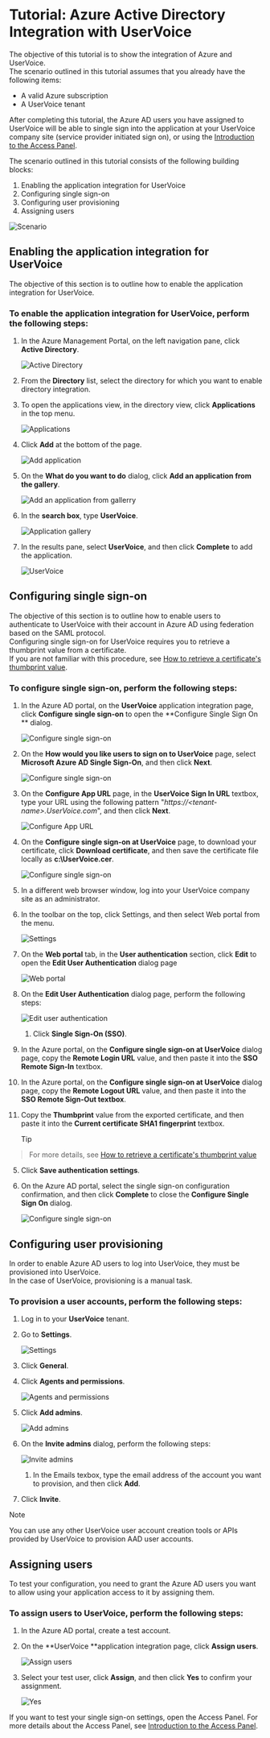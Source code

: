 <properties 
    pageTitle="Tutorial: Azure Active Directory Integration with UserVoice | Microsoft Azure" 
    description="Learn how to use UserVoice with Azure Active Directory to enable single sign-on, automated provisioning, and more!." 
    services="active-directory" 
    authors="markusvi"  
    documentationCenter="na" 
    manager="stevenpo"/>

<tags 
    ms.service="active-directory" 
    ms.devlang="na" 
    ms.topic="article" 
    ms.tgt_pltfrm="na" 
    ms.workload="identity" 
    ms.date="01/12/2016" 
    ms.author="markvi" />

# Tutorial: Azure Active Directory Integration with UserVoice
The objective of this tutorial is to show the integration of Azure and UserVoice.  
The scenario outlined in this tutorial assumes that you already have the following items:

* A valid Azure subscription
* A UserVoice tenant

After completing this tutorial, the Azure AD users you have assigned to UserVoice will be able to single sign into the application at your UserVoice company site (service provider initiated sign on), or using the [Introduction to the Access Panel](active-directory-saas-access-panel-introduction.md).

The scenario outlined in this tutorial consists of the following building blocks:

1. Enabling the application integration for UserVoice
2. Configuring single sign-on
3. Configuring user provisioning
4. Assigning users

![Scenario](./media/active-directory-saas-uservoice-tutorial/IC777514.png "Scenario")

## Enabling the application integration for UserVoice
The objective of this section is to outline how to enable the application integration for UserVoice.

### To enable the application integration for UserVoice, perform the following steps:
1. In the Azure Management Portal, on the left navigation pane, click **Active Directory**.

   ![Active Directory](./media/active-directory-saas-uservoice-tutorial/IC700993.png "Active Directory")

2. From the **Directory** list, select the directory for which you want to enable directory integration.

3. To open the applications view, in the directory view, click **Applications** in the top menu.

   ![Applications](./media/active-directory-saas-uservoice-tutorial/IC700994.png "Applications")

4. Click **Add** at the bottom of the page.

   ![Add application](./media/active-directory-saas-uservoice-tutorial/IC749321.png "Add application")

5. On the **What do you want to do** dialog, click **Add an application from the gallery**.

   ![Add an application from gallerry](./media/active-directory-saas-uservoice-tutorial/IC749322.png "Add an application from gallerry")

6. In the **search box**, type **UserVoice**.

   ![Application gallery](./media/active-directory-saas-uservoice-tutorial/IC777513.png "Application gallery")

7. In the results pane, select **UserVoice**, and then click **Complete** to add the application.

   ![UserVoice](./media/active-directory-saas-uservoice-tutorial/IC777810.png "UserVoice")


## Configuring single sign-on
The objective of this section is to outline how to enable users to authenticate to UserVoice with their account in Azure AD using federation based on the SAML protocol.  
Configuring single sign-on for UserVoice requires you to retrieve a thumbprint value from a certificate.  
If you are not familiar with this procedure, see [How to retrieve a certificate's thumbprint value](http://youtu.be/YKQF266SAxI).

### To configure single sign-on, perform the following steps:
1. In the Azure AD portal, on the **UserVoice** application integration page, click **Configure single sign-on** to open the **Configure Single Sign On ** dialog.

   ![Configure single sign-on](./media/active-directory-saas-uservoice-tutorial/IC777515.png "Configure single sign-on")

2. On the **How would you like users to sign on to UserVoice** page, select **Microsoft Azure AD Single Sign-On**, and then click **Next**.

   ![Configure single sign-on](./media/active-directory-saas-uservoice-tutorial/IC777516.png "Configure single sign-on")

3. On the **Configure App URL** page, in the **UserVoice Sign In URL** textbox, type your URL using the following pattern "*https://\<tenant-name\>.UserVoice.com*", and then click **Next**.

   ![Configure App URL](./media/active-directory-saas-uservoice-tutorial/IC777517.png "Configure App URL")

4. On the **Configure single sign-on at UserVoice** page, to download your certificate, click **Download certificate**, and then save the certificate file locally as **c:\\UserVoice.cer**.

   ![Configure single sign-on](./media/active-directory-saas-uservoice-tutorial/IC777518.png "Configure single sign-on")

5. In a different web browser window, log into your UserVoice company site as an administrator.

6. In the toolbar on the top, click Settings, and then select Web portal from the menu.

   ![Settings](./media/active-directory-saas-uservoice-tutorial/IC777519.png "Settings")

7. On the **Web portal** tab, in the **User authentication** section, click **Edit** to open the **Edit User Authentication** dialog page

   ![Web portal](./media/active-directory-saas-uservoice-tutorial/IC777520.png "Web portal")

8. On the **Edit User Authentication** dialog page, perform the following steps:

   ![Edit user authentication](./media/active-directory-saas-uservoice-tutorial/IC777521.png "Edit user authentication")

   1. Click **Single Sign-On (SSO)**.
2. In the Azure portal, on the **Configure single sign-on at UserVoice** dialog page, copy the **Remote Login URL** value, and then paste it into the **SSO Remote Sign-In** textbox.
3. In the Azure portal, on the **Configure single sign-on at UserVoice** dialog page, copy the **Remote Logout URL** value, and then paste it into the **SSO Remote Sign-Out textbox**.
4. Copy the **Thumbprint** value from the exported certificate, and then paste it into the **Current certificate SHA1 fingerprint** textbox.  

   > [!TIP]
> For more details, see [How to retrieve a certificate's thumbprint value](http://youtu.be/YKQF266SAxI)
> 
5. Click **Save authentication settings**.


9. On the Azure AD portal, select the single sign-on configuration confirmation, and then click **Complete** to close the **Configure Single Sign On** dialog.

   ![Configure single sign-on](./media/active-directory-saas-uservoice-tutorial/IC777522.png "Configure single sign-on")


## Configuring user provisioning
In order to enable Azure AD users to log into UserVoice, they must be provisioned into UserVoice.  
In the case of UserVoice, provisioning is a manual task.

### To provision a user accounts, perform the following steps:
1. Log in to your **UserVoice** tenant.

2. Go to **Settings**.

   ![Settings](./media/active-directory-saas-uservoice-tutorial/IC777811.png "Settings")

3. Click **General**.

4. Click **Agents and permissions**.

   ![Agents and permissions](./media/active-directory-saas-uservoice-tutorial/IC777812.png "Agents and permissions")

5. Click **Add admins**.

   ![Add admins](./media/active-directory-saas-uservoice-tutorial/IC777813.png "Add admins")

6. On the **Invite admins** dialog, perform the following steps:

   ![Invite admins](./media/active-directory-saas-uservoice-tutorial/IC777814.png "Invite admins")

   1. In the Emails texbox, type the email address of the account you want to provision, and then click **Add**.
2. Click **Invite**.


> [!NOTE]
> You can use any other UserVoice user account creation tools or APIs provided by UserVoice to provision AAD user accounts.
> 
> 
## Assigning users
To test your configuration, you need to grant the Azure AD users you want to allow using your application access to it by assigning them.

### To assign users to UserVoice, perform the following steps:
1. In the Azure AD portal, create a test account.

2. On the **UserVoice **application integration page, click **Assign users**.

   ![Assign users](./media/active-directory-saas-uservoice-tutorial/IC777523.png "Assign users")

3. Select your test user, click **Assign**, and then click **Yes** to confirm your assignment.

   ![Yes](./media/active-directory-saas-uservoice-tutorial/IC767830.png "Yes")


If you want to test your single sign-on settings, open the Access Panel. For more details about the Access Panel, see [Introduction to the Access Panel](active-directory-saas-access-panel-introduction.md).

